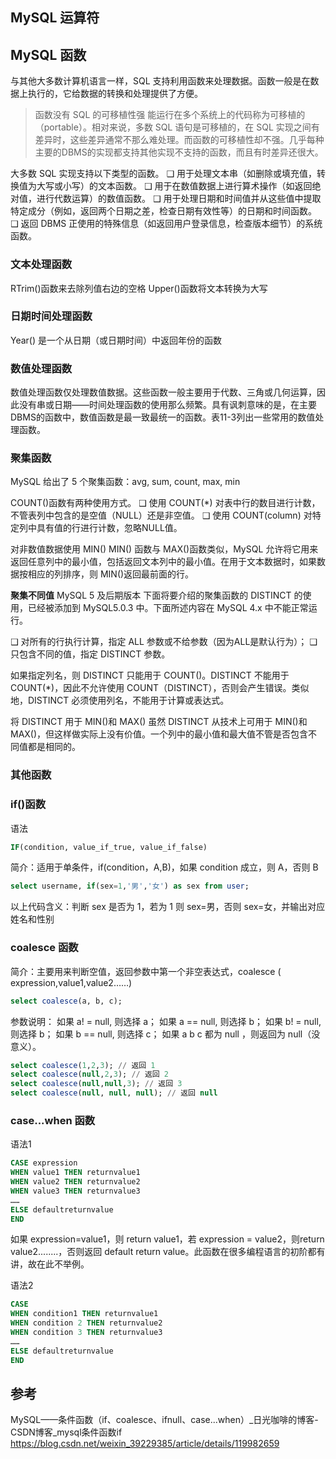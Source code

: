 ## MySQL 运算符

## MySQL 函数

与其他大多数计算机语言一样，SQL 支持利用函数来处理数据。函数一般是在数据上执行的，它给数据的转换和处理提供了方便。

> 函数没有 SQL 的可移植性强 能运行在多个系统上的代码称为可移植的（portable）。相对来说，多数 SQL 语句是可移植的，在 SQL 实现之间有差异时，这些差异通常不那么难处理。而函数的可移植性却不强。几乎每种主要的DBMS的实现都支持其他实现不支持的函数，而且有时差异还很大。

大多数 SQL 实现支持以下类型的函数。
❑ 用于处理文本串（如删除或填充值，转换值为大写或小写）的文本函数。
❑ 用于在数值数据上进行算术操作（如返回绝对值，进行代数运算）的数值函数。
❑ 用于处理日期和时间值并从这些值中提取特定成分（例如，返回两个日期之差，检查日期有效性等）的日期和时间函数。
❑ 返回 DBMS 正使用的特殊信息（如返回用户登录信息，检查版本细节）的系统函数。

### 文本处理函数

RTrim()函数来去除列值右边的空格
Upper()函数将文本转换为大写

### 日期时间处理函数

Year() 是一个从日期（或日期时间）中返回年份的函数

### 数值处理函数

数值处理函数仅处理数值数据。这些函数一般主要用于代数、三角或几何运算，因此没有串或日期——时间处理函数的使用那么频繁。具有讽刺意味的是，在主要DBMS的函数中，数值函数是最一致最统一的函数。表11-3列出一些常用的数值处理函数。

### 聚集函数

MySQL 给出了 5 个聚集函数：avg, sum, count, max, min

COUNT()函数有两种使用方式。
❑ 使用 COUNT(*) 对表中行的数目进行计数，不管表列中包含的是空值（NULL）还是非空值。
❑ 使用 COUNT(column) 对特定列中具有值的行进行计数，忽略NULL值。

对非数值数据使用 MIN() MIN() 函数与 MAX()函数类似，MySQL 允许将它用来返回任意列中的最小值，包括返回文本列中的最小值。在用于文本数据时，如果数据按相应的列排序，则 MIN()返回最前面的行。

**聚集不同值**
MySQL 5 及后期版本 下面将要介绍的聚集函数的 DISTINCT 的使用，已经被添加到 MySQL5.0.3 中。下面所述内容在 MySQL 4.x 中不能正常运行。

❑ 对所有的行执行计算，指定 ALL 参数或不给参数（因为ALL是默认行为）；
❑ 只包含不同的值，指定 DISTINCT 参数。

如果指定列名，则 DISTINCT 只能用于 COUNT()。DISTINCT 不能用于COUNT(*)，因此不允许使用 COUNT（DISTINCT），否则会产生错误。类似地，DISTINCT 必须使用列名，不能用于计算或表达式。

将 DISTINCT 用于 MIN()和 MAX() 虽然 DISTINCT 从技术上可用于 MIN()和MAX()，但这样做实际上没有价值。一个列中的最小值和最大值不管是否包含不同值都是相同的。

### 其他函数

### if()函数

语法

```sql
IF(condition, value_if_true, value_if_false)
```

简介：适用于单条件，if(condition，A,B)，如果 condition 成立，则 A，否则 B

```sql
select username, if(sex=1,'男','女') as sex from user;
```

以上代码含义：判断 sex 是否为 1，若为 1 则 sex=男，否则 sex=女，并输出对应姓名和性别

### coalesce 函数

简介：主要用来判断空值，返回参数中第一个非空表达式，coalesce ( expression,value1,value2……)

```sql
select coalesce(a, b, c);
```

参数说明：
如果 a! = null, 则选择 a；
如果 a == null, 则选择 b；
如果 b! = null, 则选择 b；
如果 b == null, 则选择 c；
如果 a b c 都为 null ，则返回为 null（没意义）。

```sql
select coalesce(1,2,3); // 返回 1
select coalesce(null,2,3); // 返回 2
select coalesce(null,null,3); // 返回 3
select coalesce(null, null, null); // 返回 null
```

### case...when 函数

语法1

```sql
CASE expression
WHEN value1 THEN returnvalue1
WHEN value2 THEN returnvalue2
WHEN value3 THEN returnvalue3
……
ELSE defaultreturnvalue
END
```

如果 expression=value1，则 return value1，若 expression = value2，则return value2........，否则返回 default return value。此函数在很多编程语言的初阶都有讲，故在此不举例。

语法2

```sql
CASE
WHEN condition1 THEN returnvalue1
WHEN condition 2 THEN returnvalue2
WHEN condition 3 THEN returnvalue3
……
ELSE defaultreturnvalue
END
```

## 参考

MySQL——条件函数（if、coalesce、ifnull、case...when）_日光咖啡的博客-CSDN博客_mysql条件函数if <https://blog.csdn.net/weixin_39229385/article/details/119982659>
